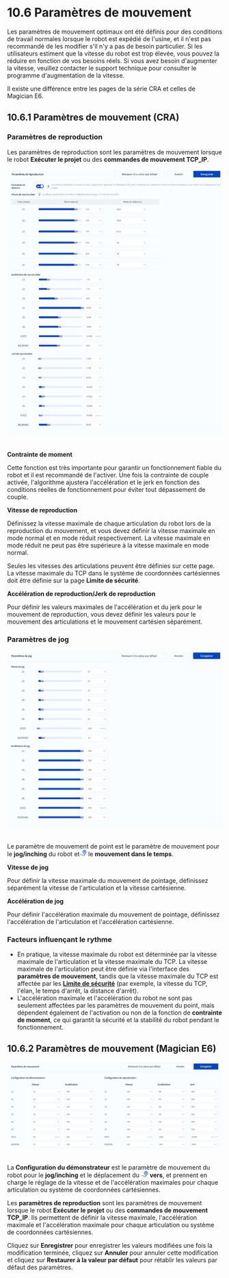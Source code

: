 # 10.6 Paramètres de mouvement

Les paramètres de mouvement optimaux ont été définis pour des conditions de travail normales lorsque le robot est expédié de l'usine, et il n'est pas recommandé de les modifier s'il n'y a pas de besoin particulier. Si les utilisateurs estiment que la vitesse du robot est trop élevée, vous pouvez la réduire en fonction de vos besoins réels. Si vous avez besoin d'augmenter la vitesse, veuillez contacter le support technique pour consulter le programme d'augmentation de la vitesse.

Il existe une différence entre les pages de la série CRA et celles de Magician E6.



<h2 id="cra" class="m3">10.6.1 Paramètres de mouvement (CRA)</h2>

### Paramètres de reproduction

Les paramètres de reproduction sont les paramètres de mouvement lorsque le robot **Exécuter le projet** ou des **commandes de mouvement TCP_IP**.

<div align=center><img src="images/speed_cra_replay.png"  /></div>

<br/>

**Contrainte de moment**

Cette fonction est très importante pour garantir un fonctionnement fiable du robot et il est recommandé de l'activer. Une fois la contrainte de couple activée, l'algorithme ajustera l'accélération et le jerk en fonction des conditions réelles de fonctionnement pour éviter tout dépassement de couple.

**Vitesse de reproduction**

Définissez la vitesse maximale de chaque articulation du robot lors de la reproduction du mouvement, et vous devez définir la vitesse maximale en mode normal et en mode réduit respectivement. La vitesse maximale en mode réduit ne peut pas être supérieure à la vitesse maximale en mode normal.

Seules les vitesses des articulations peuvent être définies sur cette page. La vitesse maximale du TCP dans le système de coordonnées cartésiennes doit être définie sur la page **Limite de sécurité**.

**Accélération de reproduction/Jerk de reproduction**

Pour définir les valeurs maximales de l'accélération et du jerk pour le mouvement de reproduction, vous devez définir les valeurs pour le mouvement des articulations et le mouvement cartésien séparément.

### Paramètres de jog

<div align=center><img src="images/speed_cra_jog_all.png"  /></div>

<br/>

Le paramètre de mouvement de point est le paramètre de mouvement pour le **jog/inching** du robot et<img src="images/runto.png" height="15"/> le **mouvement dans le temps**.

**Vitesse de jog**

Pour définir la vitesse maximale du mouvement de pointage, définissez séparément la vitesse de l'articulation et la vitesse cartésienne.

**Accélération de jog**

Pour définir l'accélération maximale du mouvement de pointage, définissez l'accélération de l'articulation et l'accélération cartésienne.

### Facteurs influençant le rythme

- En pratique, la vitesse maximale du robot est déterminée par la vitesse maximale de l'articulation et la vitesse maximale du TCP. La vitesse maximale de l'articulation peut être définie via l'interface des **paramètres de mouvement**, tandis que la vitesse maximale du TCP est affectée par les **[Limite de sécurité](safelimit.md)** (par exemple, la vitesse du TCP, l'élan, le temps d'arrêt, la distance d'arrêt).<br/>
- L'accélération maximale et l'accélération du robot ne sont pas seulement affectées par les paramètres de mouvement du point, mais dépendent également de l'activation ou non de la fonction de **contrainte de moment**, ce qui garantit la sécurité et la stabilité du robot pendant le fonctionnement.



<h2 id="e6" class="m3">10.6.2 Paramètres de mouvement (Magician E6)</h2>

<div align=center><img src="images/speed_E6.png"  /></div>

<br/>

La **Configuration du démonstrateur** est le paramètre de mouvement du robot pour le **jog/inching** et le déplacement du <img src="images/runto.png" height="15"/> **vers**, et prennent en charge le réglage de la vitesse et de l'accélération maximales pour chaque articulation ou système de coordonnées cartésiennes.

Les **paramètres de reproduction** sont les paramètres de mouvement lorsque le robot **Exécuter le projet** ou des **commandes de mouvement TCP_IP**. Ils permettent de définir la vitesse maximale, l'accélération maximale et l'accélération maximale pour chaque articulation ou système de coordonnées cartésiennes.

Cliquez sur **Enregistrer** pour enregistrer les valeurs modifiées une fois la modification terminée, cliquez sur **Annuler** pour annuler cette modification et cliquez sur **Restaurer à la valeur par défaut** pour rétablir les valeurs par défaut des paramètres.